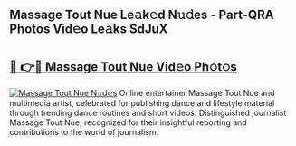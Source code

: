 ## Massage Tout Nue Le𝚊k𝚎d N𝚞𝚍es - Part-QRA Photos Vid𝚎o Le𝚊ks SdJuX

# <h2><a href="http://fb3my3u.evod.top/?m=Massage+Tout+Nue">🔗 👉🔴 Massage Tout Nue Vid𝚎o Ph𝚘t𝚘s</a></h2>

[![Massage Tout Nue N𝚞d𝚎s](https://i.imgur.com/8V9OHl7.gif)](http://fb3my3u.evod.top/?m=Massage+Tout+Nue)
Online entertainer Massage Tout Nue and multimedia artist, celebrated for publishing dance and lifestyle material through trending dance routines and short videos. Distinguished journalist Massage Tout Nue, recognized for their insightful reporting and contributions to the world of journalism. 
